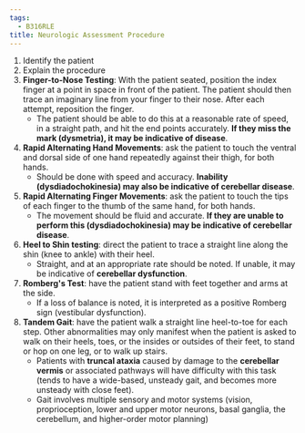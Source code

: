 ```yaml
---
tags:
  - B316RLE
title: Neurologic Assessment Procedure
---
```

1. Identify the patient
2. Explain the procedure
3. **Finger-to-Nose Testing**: With the patient seated, position the index finger at a point in space in front of the patient. The patient should then trace an imaginary line from your finger to their nose. After each attempt, reposition the finger.
	- The patient should be able to do this at a reasonable rate of speed, in a straight path, and hit the end points accurately. **If they miss the mark (dysmetria), it may be indicative of disease**.
4. **Rapid Alternating Hand Movements**: ask the patient to touch the ventral and dorsal side of one hand repeatedly against their thigh, for both hands.
	- Should be done with speed and accuracy. **Inability (dysdiadochokinesia) may also be indicative of cerebellar disease**.
5. **Rapid Alternating Finger Movements**: ask the patient to touch the tips of each finger to the thumb of the same hand, for both hands.
	- The movement should be fluid and accurate. **If they are unable to perform this (dysdiadochokinesia) may be indicative of cerebellar disease**.
6. **Heel to Shin testing**: direct the patient to trace a straight line along the shin (knee to ankle) with their heel.
	- Straight, and at an appropriate rate should be noted. If unable, it may be indicative of **cerebellar dysfunction**.
7. **Romberg's Test**: have the patient stand with feet together and arms at the side. 
	- If a loss of balance is noted, it is interpreted as a positive Romberg sign (vestibular dysfunction).
8. **Tandem Gait**: have the patient walk a straight line heel-to-toe for each step. Other abnormalities may only manifest when the patient is asked to walk on their heels, toes, or the insides or outsides of their feet, to stand or hop on one leg, or to walk up stairs.
	- Patients with **truncal ataxia** caused by damage to the **cerebellar vermis** or associated pathways will have difficulty with this task (tends to have a wide-based, unsteady gait, and becomes more unsteady with close feet).
	- Gait involves multiple sensory and motor systems (vision, proprioception, lower and upper motor neurons, basal ganglia, the cerebellum, and higher-order motor planning)